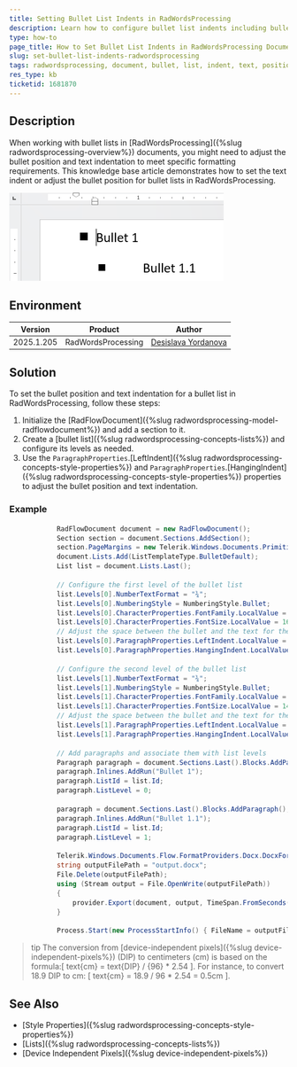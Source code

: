 ```yaml
---
title: Setting Bullet List Indents in RadWordsProcessing
description: Learn how to configure bullet list indents including bullet position and text indentation in RadWordsProcessing documents.
type: how-to
page_title: How to Set Bullet List Indents in RadWordsProcessing Documents
slug: set-bullet-list-indents-radwordsprocessing
tags: radwordsprocessing, document, bullet, list, indent, text, position
res_type: kb
ticketid: 1681870
---
```


## Description

When working with bullet lists in [RadWordsProcessing]({%slug radwordsprocessing-overview%}) documents, you might need to adjust the bullet position and text indentation to meet specific formatting requirements. This knowledge base article demonstrates how to set the text indent or adjust the bullet position for bullet lists in RadWordsProcessing.

![Bullet Text Indentation](images/bullet-text-indentation.png) 

## Environment

| Version | Product | Author | 
| ---- | ---- | ---- | 
| 2025.1.205| RadWordsProcessing |[Desislava Yordanova](https://www.telerik.com/blogs/author/desislava-yordanova)| 

## Solution

To set the bullet position and text indentation for a bullet list in RadWordsProcessing, follow these steps:

1. Initialize the [RadFlowDocument]({%slug radwordsprocessing-model-radflowdocument%}) and add a section to it.
2. Create a [bullet list]({%slug radwordsprocessing-concepts-lists%}) and configure its levels as needed.
3. Use the `ParagraphProperties`.[LeftIndent]({%slug radwordsprocessing-concepts-style-properties%}) and `ParagraphProperties`.[HangingIndent]({%slug radwordsprocessing-concepts-style-properties%}) properties to adjust the bullet position and text indentation.

### Example

```csharp
            RadFlowDocument document = new RadFlowDocument();
            Section section = document.Sections.AddSection();
            section.PageMargins = new Telerik.Windows.Documents.Primitives.Padding(10);
            document.Lists.Add(ListTemplateType.BulletDefault);
            List list = document.Lists.Last();

            // Configure the first level of the bullet list
            list.Levels[0].NumberTextFormat = "¾";
            list.Levels[0].NumberingStyle = NumberingStyle.Bullet;
            list.Levels[0].CharacterProperties.FontFamily.LocalValue = new ThemableFontFamily("Wingdings 2");
            list.Levels[0].CharacterProperties.FontSize.LocalValue = 16;
            // Adjust the space between the bullet and the text for the first level
            list.Levels[0].ParagraphProperties.LeftIndent.LocalValue = 50; // Bullet position
            list.Levels[0].ParagraphProperties.HangingIndent.LocalValue = 20; // Text indent
             
            // Configure the second level of the bullet list
            list.Levels[1].NumberTextFormat = "¾";
            list.Levels[1].NumberingStyle = NumberingStyle.Bullet;
            list.Levels[1].CharacterProperties.FontFamily.LocalValue = new ThemableFontFamily("Wingdings 2");
            list.Levels[1].CharacterProperties.FontSize.LocalValue = 14;
            // Adjust the space between the bullet and the text for the second level
            list.Levels[1].ParagraphProperties.LeftIndent.LocalValue = 100; // Bullet position
            list.Levels[1].ParagraphProperties.HangingIndent.LocalValue = 50; // Text indent

            // Add paragraphs and associate them with list levels
            Paragraph paragraph = document.Sections.Last().Blocks.AddParagraph();
            paragraph.Inlines.AddRun("Bullet 1");
            paragraph.ListId = list.Id;
            paragraph.ListLevel = 0;

            paragraph = document.Sections.Last().Blocks.AddParagraph();
            paragraph.Inlines.AddRun("Bullet 1.1");
            paragraph.ListId = list.Id;
            paragraph.ListLevel = 1;

            Telerik.Windows.Documents.Flow.FormatProviders.Docx.DocxFormatProvider provider = new Telerik.Windows.Documents.Flow.FormatProviders.Docx.DocxFormatProvider();
            string outputFilePath = "output.docx";
            File.Delete(outputFilePath);
            using (Stream output = File.OpenWrite(outputFilePath))
            { 
                provider.Export(document, output, TimeSpan.FromSeconds(10));
            }

            Process.Start(new ProcessStartInfo() { FileName = outputFilePath, UseShellExecute = true });
```



>tip The conversion from [device-independent pixels]({%slug device-independent-pixels%}) (DIP) to centimeters (cm) is based on the formula:[ text{cm} = text{DIP} / {96} * 2.54 ]. For instance, to convert 18.9 DIP to cm: 
[ text{cm} = 18.9 / 96 * 2.54 = 0.5cm ].

## See Also

- [Style Properties]({%slug radwordsprocessing-concepts-style-properties%})
- [Lists]({%slug radwordsprocessing-concepts-lists%})
- [Device Independent Pixels]({%slug device-independent-pixels%})
